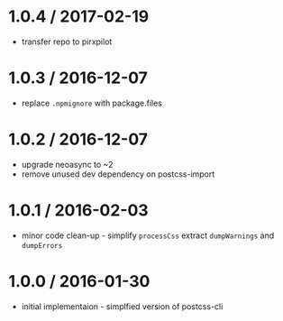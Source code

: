 
1.0.4 / 2017-02-19
==================

 * transfer repo to pirxpilot

1.0.3 / 2016-12-07
==================

 * replace `.npmignore` with package.files

1.0.2 / 2016-12-07
==================

 * upgrade neoasync to ~2
 * remove unused dev dependency on postcss-import

1.0.1 / 2016-02-03
==================

 * minor code clean-up - simplify `processCss` extract `dumpWarnings` and `dumpErrors`

1.0.0 / 2016-01-30
==================

 * initial implementaion - simplfied version of postcss-cli
